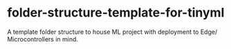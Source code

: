 # folder-structure-template-for-tinyml
A template folder structure to house ML project with deployment to Edge/ Microcontrollers in mind.
